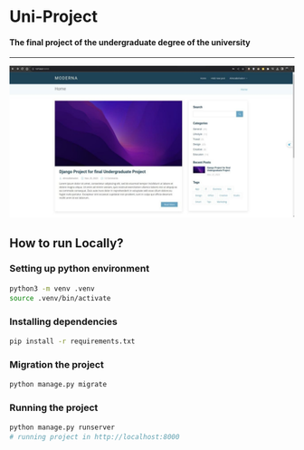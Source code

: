 # Uni-Project
#### The final project of the undergraduate degree of the university
<hr>

![](web-page.jpg)

## How to run Locally?

### Setting up python environment

```bash
python3 -m venv .venv
source .venv/bin/activate
```

### Installing dependencies

```bash
pip install -r requirements.txt
```

### Migration the project

```bash
python manage.py migrate
```
### Running the project

```bash
python manage.py runserver
# running project in http://localhost:8000
```

